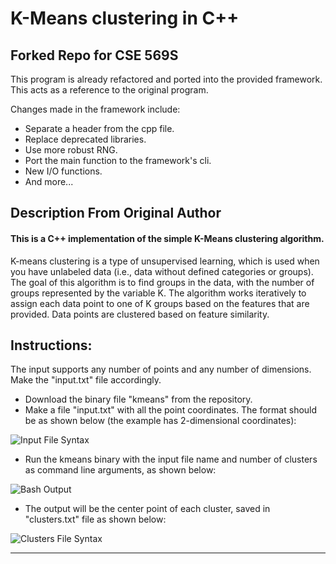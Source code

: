 # K-Means clustering in C++

## Forked Repo for CSE 569S
This program is already refactored and ported into the provided framework. This acts as a reference to the original program.

Changes made in the framework include:
* Separate a header from the cpp file.
* Replace deprecated libraries.
* Use more robust RNG.
* Port the main function to the framework's cli.
* New I/O functions.
* And more...

## Description From Original Author

#### This is a C++ implementation of the simple K-Means clustering algorithm.

K-means clustering is a type of unsupervised learning, which is used when you have unlabeled data (i.e., data without defined categories or groups). The goal of this algorithm is to find groups in the data, with the number of groups represented by the variable K. The algorithm works iteratively to assign each data point to one of K groups based on the features that are provided. Data points are clustered based on feature similarity.

## Instructions:
The input supports any number of points and any number of dimensions. Make the "input.txt" file accordingly.

* Download the binary file "kmeans" from the repository.
* Make a file "input.txt" with all the point coordinates. The format should be as shown below (the example has 2-dimensional coordinates):

![Input File Syntax](image/input.png)
* Run the kmeans binary with the input file name and number of clusters as command line arguments, as shown below:

![Bash Output](image/cmd.png)
* The output will be the center point of each cluster, saved in "clusters.txt" file as shown below:

![Clusters File Syntax](image/clusters.png)

-------------------------------
